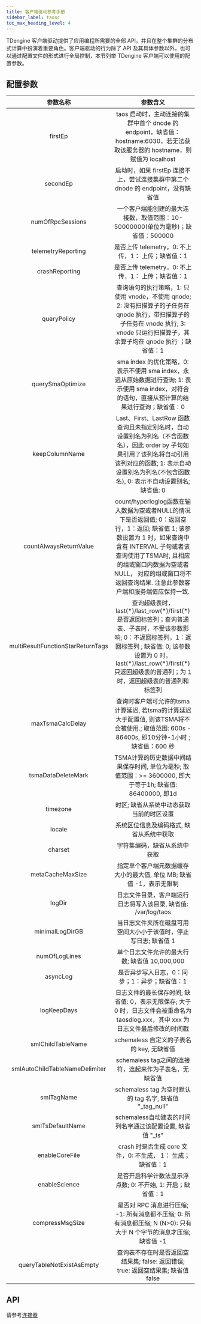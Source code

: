 ```yaml
---
title: 客户端驱动参考手册
sidebar_label: taosc
toc_max_heading_level: 4
---
```


TDengine 客户端驱动提供了应用编程所需要的全部 API，并且在整个集群的分布式计算中扮演着重要角色。客户端驱动的行为除了 API 及其具体参数以外，也可以通过配置文件的形式进行全局控制，本节列举 TDengine 客户端可以使用的配置参数。

## 配置参数

| 参数名称     | 参数含义                                                    |
|:-----------:|:----------------------------------------------------------:|
|firstEp | taos 启动时，主动连接的集群中首个 dnode 的 endpoint，缺省值：hostname:6030，若无法获取该服务器的 hostname，则赋值为 localhost  |
|secondEp | 启动时，如果 firstEp 连接不上，尝试连接集群中第二个 dnode 的 endpoint，没有缺省值 |
|numOfRpcSessions | 一个客户端能创建的最大连接数，取值范围：10-50000000(单位为毫秒)；缺省值：500000 |
|telemetryReporting | 是否上传 telemetry，0: 不上传，1： 上传；缺省值：1 |
|crashReporting | 是否上传 telemetry，0: 不上传，1： 上传；缺省值：1  |
|queryPolicy | 查询语句的执行策略，1: 只使用 vnode，不使用 qnode; 2: 没有扫描算子的子任务在 qnode 执行，带扫描算子的子任务在 vnode 执行; 3: vnode 只运行扫描算子，其余算子均在 qnode 执行 ；缺省值：1 |
|querySmaOptimize | sma index 的优化策略，0: 表示不使用 sma index，永远从原始数据进行查询; 1: 表示使用 sma index，对符合的语句，直接从预计算的结果进行查询；缺省值：0 |
|keepColumnName | Last、First、LastRow 函数查询且未指定别名时，自动设置别名为列名（不含函数名），因此 order by 子句如果引用了该列名将自动引用该列对应的函数; 1: 表示自动设置别名为列名(不包含函数名), 0: 表示不自动设置别名; 缺省值: 0 |
|countAlwaysReturnValue | count/hyperloglog函数在输入数据为空或者NULL的情况下是否返回值; 0：返回空行，1：返回; 缺省值 1; 该参数设置为 1 时，如果查询中含有 INTERVAL 子句或者该查询使用了TSMA时, 且相应的组或窗口内数据为空或者NULL， 对应的组或窗口将不返回查询结果. 注意此参数客户端和服务端值应保持一致. |
|multiResultFunctionStarReturnTags | 查询超级表时，last(\*)/last_row(\*)/first(\*) 是否返回标签列；查询普通表、子表时，不受该参数影响; 0：不返回标签列，1：返回标签列 ; 缺省值: 0; 该参数设置为 0 时，last(\*)/last_row(\*)/first(\*) 只返回超级表的普通列；为 1 时，返回超级表的普通列和标签列 |
|maxTsmaCalcDelay| 查询时客户端可允许的tsma计算延迟, 若tsma的计算延迟大于配置值, 则该TSMA将不会被使用.; 取值范围: 600s - 86400s, 即10分钟-1小时 ; 缺省值：600 秒|
|tsmaDataDeleteMark |TSMA计算的历史数据中间结果保存时间, 单位为毫秒; 取值范围：>= 3600000, 即大于等于1h; 缺省值: 86400000, 即1d  |
|timezone | 时区; 缺省从系统中动态获取当前的时区设置 |
|locale | 系统区位信息及编码格式, 缺省从系统中获取 |
|charset | 字符集编码，缺省从系统中获取 |
|metaCacheMaxSize | 指定单个客户端元数据缓存大小的最大值, 单位 MB; 缺省值 -1，表示无限制 |
|logDir | 日志文件目录，客户端运行日志将写入该目录, 缺省值: /var/log/taos |
|minimalLogDirGB | 当日志文件夹所在磁盘可用空间大小小于该值时，停止写日志; 缺省值  1 |
|numOfLogLines | 单个日志文件允许的最大行数; 缺省值 10,000,000 |
|asyncLog | 是否异步写入日志，0：同步；1：异步；缺省值：1 |
|logKeepDays | 日志文件的最长保存时间; 缺省值: 0，表示无限保存; 大于 0 时，日志文件会被重命名为 taosdlog.xxx，其中 xxx 为日志文件最后修改的时间戳|
|smlChildTableName | schemaless 自定义的子表名的 key, 无缺省值 |
|smlAutoChildTableNameDelimiter | schemaless tag之间的连接符，连起来作为子表名，无缺省值 |
|smlTagName | schemaless tag 为空时默认的 tag 名字, 缺省值 "_tag_null" |
|smlTsDefaultName | schemaless自动建表的时间列名字通过该配置设置, 缺省值 "_ts" |
|enableCoreFile | crash 时是否生成 core 文件，0: 不生成， 1： 生成；缺省值：1 |
|enableScience | 是否开启科学计数法显示浮点数; 0: 不开始, 1: 开启；缺省值：1 |
|compressMsgSize | 是否对 RPC 消息进行压缩; -1: 所有消息都不压缩; 0: 所有消息都压缩; N (N>0): 只有大于 N 个字节的消息才压缩; 缺省值 -1|
|queryTableNotExistAsEmpty | 查询表不存在时是否返回空结果集; false: 返回错误; true: 返回空结果集; 缺省值 false|

## API

请参考[连接器](../../connector)

